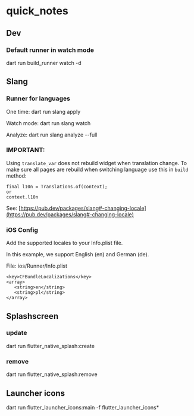 # quick_notes

## Dev

### Default runner in watch mode

dart run build_runner watch -d

## Slang

### Runner for languages

One time: dart run slang apply

Watch mode: dart run slang watch

Analyze: dart run slang analyze --full

### IMPORTANT:

Using `translate_var` does not rebuild widget when translation change. To make
sure all pages are rebuild when switching language use this in `build` method:

```
final l10n = Translations.of(context);
or
context.l10n
```

See:
[https://pub.dev/packages/slang#-changing-locale](https://pub.dev/packages/slang#-changing-locale)

### iOS Config

Add the supported locales to your Info.plist file.

In this example, we support English (en) and German (de).

File: ios/Runner/Info.plist

```
<key>CFBundleLocalizations</key>
<array>
   <string>en</string>
   <string>pl</string>
</array>
```

## Splashscreen

### update

dart run flutter_native_splash:create

### remove

dart run flutter_native_splash:remove

## Launcher icons
dart run flutter_launcher_icons:main -f flutter_launcher_icons*